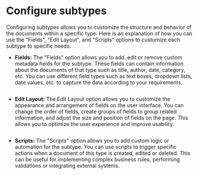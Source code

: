 # Configure subtypes

Configuring subtypes allows you to customize the structure and behavior of the documents within a specific type. Here is an explanation of how you can use the "Fields", "Edit Layout", and "Scripts" options to customize each subtype to specific needs:



* **Fields:** The "Fields" option allows you to add, edit or remove custom metadata fields for the subtype. These fields can contain information about the documents of that type such as title, author, date, category, etc. You can use different field types such as text boxes, dropdown lists, date values, etc. to capture the data according to your requirements.

<figure><img src="https://lh7-us.googleusercontent.com/M1uaFb0tg0q-xh941cnEZgUOHbRzlOm8MgR0Mz-oeXun4Eyf45YZD-APOVUyMhJY1FmTwBqy0hTVdTGCcvXX47dDSjH8tTwybFkXr2_73G0lQk9xNXBZgdsZ7_QACEEDTiPxSARrGV3s-isT1AoO8Co" alt=""><figcaption></figcaption></figure>



* **Edit Layout:** The Edit Layout option allows you to customize the appearance and arrangement of fields on the user interface. You can change the order of fields, create groups of fields to group related information, and adjust the size and position of fields on the page. This allows you to optimize the user experience and improve usability.

<figure><img src="https://lh7-us.googleusercontent.com/thrOOaF54hZqhl1XVvgZfT1Hu4NOS1550gA9EmksjGaKTMLfKCEQct-OIM8e2qDh0E9Y9K8yf9CJ8kv1jmxgWSbqnAnk9dJpqA-fEhhU2scaMiR-xkcK_UFfiaSffvXb7e1Uvt-_y7U6fr9gAccJtfM" alt=""><figcaption></figcaption></figure>



* **Scripts:** The "Scripts" option allows you to add custom logic or automation for the subtype. You can use scripts to trigger specific actions when a document of this type is created, edited or deleted. This can be useful for implementing complex business rules, performing validations or integrating external systems.

<figure><img src="https://lh7-us.googleusercontent.com/G1SlZE44I3ZrL2cJYVpexKgxeyXYHxirnExRXGo2vqG-R4cXzabxd9oMai1I0qCerGc37UKxe6PF5OCbYkLyIdPbbOR0q9LyJJ1glTPOdD0_cQCNVZ-vB3z8VQYDpsIHJxXiZzT0gqht62zkD79fmw8" alt=""><figcaption></figcaption></figure>


